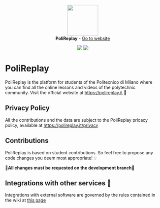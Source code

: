 <p align="center">
  <img src="https://raw.githubusercontent.com/NiccoloSegato/polireplay/main/assets/images/lil_logo.png" width="100"/></br>
  <strong>PoliReplay</strong> - <a href="https://polireplay.it" title="https://polireplay.it">Go to website</a>
</p>

<p align="center">
    <a href="https://hits.seeyoufarm.com"><img src="https://hits.seeyoufarm.com/api/count/incr/badge.svg?url=https%3A%2F%2Fpolireplay.it&count_bg=%2379C83D&title_bg=%23555555&icon=&icon_color=%23E7E7E7&title=hits&edge_flat=false"/></a>
    <a href="https://github.com/NiccoloSegato/polireplay/actions/workflows/codeql-analysis.yml"/><img src="https://github.com/NiccoloSegato/polireplay/actions/workflows/codeql-analysis.yml/badge.svg"/></a>
</p>

# PoliReplay
PoliReplay is the platform for students of the Politecnico di Milano where you can find all the online lessons and videos of the polytechnic community.
Visit the official website at https://polireplay.it 🚀

## Privacy Policy
All the contributions and the data are subject to the PoliReplay pricacy policy, available at https://polireplay.it/privacy

## Contributions
PoliReplay is based on student contributions. So feel free to propose any code changes you deem most appropriate! 💡

📌**All changes must be requested on the development branch**📌

## Integrations with other services 🤖
Integrations with external software are governed by the rules contained in the wiki at [this page](https://github.com/NiccoloSegato/polireplay/wiki/Integration-with-third-parties-softwares)
